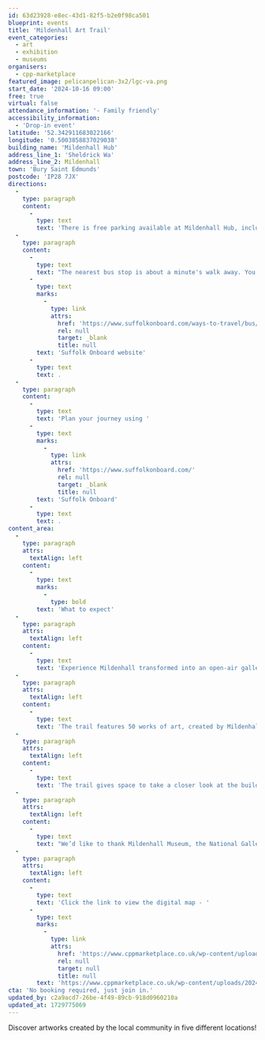 ```yaml
---
id: 63d23928-e8ec-43d1-82f5-b2e0f98ca501
blueprint: events
title: 'Mildenhall Art Trail'
event_categories:
  - art
  - exhibition
  - museums
organisers:
  - cpp-marketplace
featured_image: pelicanpelican-3x2/lgc-va.png
start_date: '2024-10-16 09:00'
free: true
virtual: false
attendance_information: '- Family friendly'
accessibility_information:
  - 'Drop-in event'
latitude: '52.342911683022166'
longitude: '0.5003858837029038'
building_name: 'Mildenhall Hub'
address_line_1: 'Sheldrick Wa'
address_line_2: Mildenhall
town: 'Bury Saint Edmunds'
postcode: 'IP28 7JX'
directions:
  -
    type: paragraph
    content:
      -
        type: text
        text: 'There is free parking available at Mildenhall Hub, including Blue Badge bays.'
  -
    type: paragraph
    content:
      -
        type: text
        text: "The nearest bus stop is about a minute's walk away. You can find up-to-date bus timetables on the "
      -
        type: text
        marks:
          -
            type: link
            attrs:
              href: 'https://www.suffolkonboard.com/ways-to-travel/bus/'
              rel: null
              target: _blank
              title: null
        text: 'Suffolk Onboard website'
      -
        type: text
        text: .
  -
    type: paragraph
    content:
      -
        type: text
        text: 'Plan your journey using '
      -
        type: text
        marks:
          -
            type: link
            attrs:
              href: 'https://www.suffolkonboard.com/'
              rel: null
              target: _blank
              title: null
        text: 'Suffolk Onboard'
      -
        type: text
        text: .
content_area:
  -
    type: paragraph
    attrs:
      textAlign: left
    content:
      -
        type: text
        marks:
          -
            type: bold
        text: 'What to expect'
  -
    type: paragraph
    attrs:
      textAlign: left
    content:
      -
        type: text
        text: 'Experience Mildenhall transformed into an open-air gallery for over two weeks, during the ‘Look Up to the Skies’ Art Trail.'
  -
    type: paragraph
    attrs:
      textAlign: left
    content:
      -
        type: text
        text: 'The trail features 50 works of art, created by Mildenhall residents during Art Road Trip; a MarketPlace project in partnership with The National Gallery and Mildenhall Museum celebrating the 90th anniversary of The Great Air Race from Mildenhall to Melbourne in 1934.'
  -
    type: paragraph
    attrs:
      textAlign: left
    content:
      -
        type: text
        text: 'The trail gives space to take a closer look at the buildings and locations, immerse yourself in art, and uncover fascinating facts about The Great Air Race along the way.'
  -
    type: paragraph
    attrs:
      textAlign: left
    content:
      -
        type: text
        text: "We’d like to thank Mildenhall Museum, the National Gallery and all of the brilliant artists who have created the artwork you’re about to discover.\_"
  -
    type: paragraph
    attrs:
      textAlign: left
    content:
      -
        type: text
        text: 'Click the link to view the digital map - '
      -
        type: text
        marks:
          -
            type: link
            attrs:
              href: 'https://www.cppmarketplace.co.uk/wp-content/uploads/2024/10/2764-Art-Trail-A5-2pp-flyer-Mildenhall_v2-1-1.pdf'
              rel: null
              target: null
              title: null
        text: 'https://www.cppmarketplace.co.uk/wp-content/uploads/2024/10/2764-Art-Trail-A5-2pp-flyer-Mildenhall_v2-1-1.pdf'
cta: 'No booking required, just join in.'
updated_by: c2a9acd7-26be-4f49-89cb-918d0960210a
updated_at: 1729775069
---
```

Discover artworks created by the local community in five different locations!